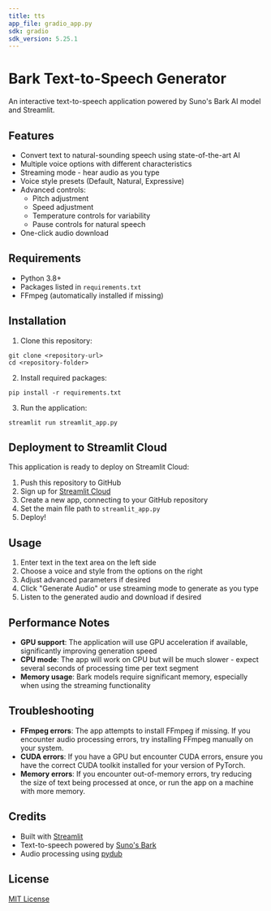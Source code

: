 ```yaml
---
title: tts
app_file: gradio_app.py
sdk: gradio
sdk_version: 5.25.1
---
```

# Bark Text-to-Speech Generator

An interactive text-to-speech application powered by Suno's Bark AI model and Streamlit.

## Features

- Convert text to natural-sounding speech using state-of-the-art AI
- Multiple voice options with different characteristics
- Streaming mode - hear audio as you type
- Voice style presets (Default, Natural, Expressive)
- Advanced controls:
  - Pitch adjustment
  - Speed adjustment
  - Temperature controls for variability
  - Pause controls for natural speech
- One-click audio download

## Requirements

- Python 3.8+
- Packages listed in `requirements.txt`
- FFmpeg (automatically installed if missing)

## Installation

1. Clone this repository:
```
git clone <repository-url>
cd <repository-folder>
```

2. Install required packages:
```
pip install -r requirements.txt
```

3. Run the application:
```
streamlit run streamlit_app.py
```

## Deployment to Streamlit Cloud

This application is ready to deploy on Streamlit Cloud:

1. Push this repository to GitHub
2. Sign up for [Streamlit Cloud](https://streamlit.io/cloud)
3. Create a new app, connecting to your GitHub repository
4. Set the main file path to `streamlit_app.py`
5. Deploy!

## Usage

1. Enter text in the text area on the left side
2. Choose a voice and style from the options on the right
3. Adjust advanced parameters if desired
4. Click "Generate Audio" or use streaming mode to generate as you type
5. Listen to the generated audio and download if desired

## Performance Notes

- **GPU support**: The application will use GPU acceleration if available, significantly improving generation speed
- **CPU mode**: The app will work on CPU but will be much slower - expect several seconds of processing time per text segment
- **Memory usage**: Bark models require significant memory, especially when using the streaming functionality

## Troubleshooting

- **FFmpeg errors**: The app attempts to install FFmpeg if missing. If you encounter audio processing errors, try installing FFmpeg manually on your system.
- **CUDA errors**: If you have a GPU but encounter CUDA errors, ensure you have the correct CUDA toolkit installed for your version of PyTorch.
- **Memory errors**: If you encounter out-of-memory errors, try reducing the size of text being processed at once, or run the app on a machine with more memory.

## Credits

- Built with [Streamlit](https://streamlit.io/)
- Text-to-speech powered by [Suno's Bark](https://github.com/suno-ai/bark)
- Audio processing using [pydub](https://github.com/jiaaro/pydub)

## License

[MIT License](LICENSE) 